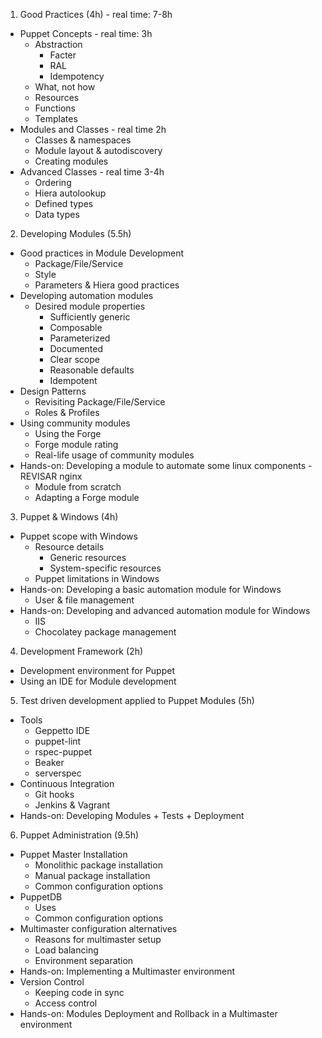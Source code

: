 1. Good Practices (4h) - real time: 7-8h
  * Puppet Concepts - real time: 3h
    - Abstraction
       * Facter
       * RAL
       * Idempotency
    - What, not how
    - Resources
    - Functions
    - Templates
  * Modules and Classes - real time 2h
    - Classes & namespaces
    - Module layout & autodiscovery
    - Creating modules
  * Advanced Classes - real time 3-4h
    - Ordering
    - Hiera autolookup
    - Defined types
    - Data types
2. Developing Modules (5.5h)
  * Good practices in Module Development
    - Package/File/Service
    - Style
    - Parameters & Hiera good practices
  * Developing automation modules
    - Desired module properties
       * Sufficiently generic
       * Composable
       * Parameterized
       * Documented
       * Clear scope
       * Reasonable defaults
       * Idempotent
  * Design Patterns
    - Revisiting Package/File/Service
    - Roles & Profiles
  * Using community modules
    - Using the Forge
    - Forge module rating
    - Real-life usage of community modules
  * Hands-on: Developing a module to automate some linux components - REVISAR nginx
    - Module from scratch
    - Adapting a Forge module
3. Puppet & Windows (4h)
  * Puppet scope with Windows
    - Resource details
       * Generic resources
       * System-specific resources
    - Puppet limitations in Windows
  * Hands-on: Developing a basic automation module for Windows
    - User & file management
  * Hands-on: Developing and advanced automation module for Windows
    - IIS
    - Chocolatey package management
4. Development Framework (2h)
  * Development environment for Puppet
  * Using an IDE for Module development
5. Test driven development applied to Puppet Modules (5h)
  * Tools
    - Geppetto IDE
    - puppet-lint
    - rspec-puppet
    - Beaker
    - serverspec
  * Continuous Integration
    - Git hooks
    - Jenkins & Vagrant
  * Hands-on: Developing Modules + Tests + Deployment
6. Puppet Administration (9.5h)
  * Puppet Master Installation
    - Monolithic package installation
    - Manual package installation
    - Common configuration options
  * PuppetDB
    - Uses
    - Common configuration options
  * Multimaster configuration alternatives
    - Reasons for multimaster setup
    - Load balancing
    - Environment separation
  * Hands-on: Implementing a Multimaster environment
  * Version Control
    - Keeping code in sync
    - Access control
  * Hands-on: Modules Deployment and Rollback in a Multimaster environment
